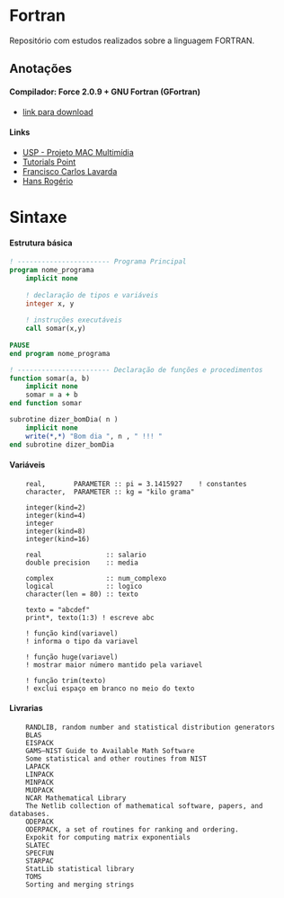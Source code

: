 # Fortran
Repositório com estudos realizados sobre a linguagem FORTRAN.

## Anotações


#### Compilador: Force 2.0.9 + GNU Fortran (GFortran) 
* [link para download](http://force.lepsch.com/p/download.html)

#### Links 
- [USP - Projeto MAC Multimídia](https://www.ime.usp.br/~macmulti/exercicios/inteiros/)
- [Tutorials Point](https://www.tutorialspoint.com/fortran/fortran_loops.htm)
- [Francisco Carlos Lavarda](http://wwwp.fc.unesp.br/~lavarda/fc1/apo/fort_09.htm)
- [Hans Rogério](https://github.com/zrhans/Fortran)

# Sintaxe
#### Estrutura básica
~~~fortran
! ----------------------- Programa Principal
program nome_programa
    implicit none 
    
    ! declaração de tipos e variáveis
    integer x, y
    
    ! instruções executáveis
    call somar(x,y)
    
PAUSE    
end program nome_programa

! ----------------------- Declaração de funções e procedimentos
function somar(a, b)
    implicit none
    somar = a + b
end function somar

subrotine dizer_bomDia( n )
    implicit none
    write(*,*) "Bom dia ", n , " !!! "
end subrotine dizer_bomDia
~~~

#### Variáveis
~~~Fortran
    real,       PARAMETER :: pi = 3.1415927    ! constantes
    character,  PARAMETER :: kg = "kilo grama" 
    
    integer(kind=2)
    integer(kind=4)
    integer
    integer(kind=8)
    integer(kind=16)
    
    real                :: salario 
    double precision    :: media 
    
    complex             :: num_complexo  
    logical             :: logico 
    character(len = 80) :: texto
    
    texto = "abcdef"
    print*, texto(1:3) ! escreve abc
    
    ! função kind(variavel)
    ! informa o tipo da variavel
    
    ! função huge(variavel)
    ! mostrar maior número mantido pela variavel
    
    ! função trim(texto)
    ! exclui espaço em branco no meio do texto
~~~

#### Livrarias
~~~Fortran
    RANDLIB, random number and statistical distribution generators
    BLAS
    EISPACK
    GAMS–NIST Guide to Available Math Software
    Some statistical and other routines from NIST
    LAPACK
    LINPACK
    MINPACK
    MUDPACK
    NCAR Mathematical Library
    The Netlib collection of mathematical software, papers, and databases.
    ODEPACK
    ODERPACK, a set of routines for ranking and ordering.
    Expokit for computing matrix exponentials
    SLATEC
    SPECFUN
    STARPAC
    StatLib statistical library
    TOMS
    Sorting and merging strings
~~~

